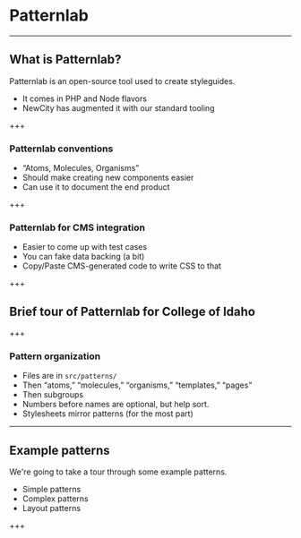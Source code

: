 # Patternlab

---

## What is Patternlab?

Patternlab is an open-source tool used to create styleguides.

- It comes in PHP and Node flavors
- NewCity has augmented it with our standard tooling

+++

### Patternlab conventions

- “Atoms, Molecules, Organisms”
- Should make creating new components easier
- Can use it to document the end product

+++

### Patternlab for CMS integration

- Easier to come up with test cases
- You can fake data backing (a bit)
- Copy/Paste CMS-generated code to write CSS to that

+++

## Brief tour of Patternlab for College of Idaho

+++

### Pattern organization

- Files are in `src/patterns/`
- Then “atoms,” “molecules,” “organisms,” “templates,” “pages”
- Then subgroups
- Numbers before names are optional, but help sort.
- Stylesheets mirror patterns (for the most part)

---

## Example patterns

We're going to take a tour through some example patterns.

- Simple patterns
- Complex patterns
- Layout patterns

+++

# 